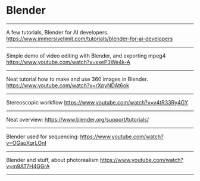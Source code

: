# Blender

---

A few tutorials, Blender for AI developers.
https://www.immersivelimit.com/tutorials/blender-for-ai-developers

---

Simple demo of video editing with Blender, and exporting mpeg4
https://www.youtube.com/watch?v=xxeP3We4k-A

---

Neat tutorial how to make and use 360 images in Blender.
https://www.youtube.com/watch?v=rXpyNDAt6ok

---

Stereoscopic workflow
https://www.youtube.com/watch?v=v4tR33Ry4GY

---

Neat overview:
https://www.blender.org/support/tutorials/

---

Blender used for sequencing: https://www.youtube.com/watch?v=OGapXgrLOnI

---

Blender and stuff, about photorealism https://www.youtube.com/watch?v=m9AT7H4GGrA

---
